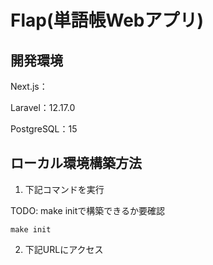# Flap(単語帳Webアプリ)



## 開発環境

Next.js：

Laravel：12.17.0

PostgreSQL：15


## ローカル環境構築方法

1. 下記コマンドを実行

TODO: make initで構築できるか要確認

    make init

2. 下記URLにアクセス
